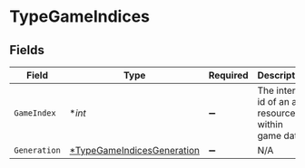 # TypeGameIndices


## Fields

| Field                                                                          | Type                                                                           | Required                                                                       | Description                                                                    |
| ------------------------------------------------------------------------------ | ------------------------------------------------------------------------------ | ------------------------------------------------------------------------------ | ------------------------------------------------------------------------------ |
| `GameIndex`                                                                    | **int*                                                                         | :heavy_minus_sign:                                                             | The internal id of an api resource within game data.                           |
| `Generation`                                                                   | [*TypeGameIndicesGeneration](../../models/shared/typegameindicesgeneration.md) | :heavy_minus_sign:                                                             | N/A                                                                            |